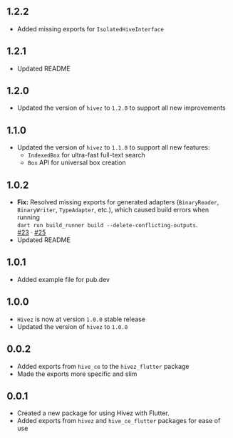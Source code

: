 ## 1.2.2

- Added missing exports for `IsolatedHiveInterface`

## 1.2.1

- Updated README

## 1.2.0

- Updated the version of `hivez` to `1.2.0` to support all new improvements

## 1.1.0

- Updated the version of `hivez` to `1.1.0` to support all new features:
  - `IndexedBox` for ultra-fast full-text search
  - `Box` API for universal box creation

## 1.0.2

- **Fix:** Resolved missing exports for generated adapters (`BinaryReader`, `BinaryWriter`, `TypeAdapter`, etc.), which caused build errors when running  
  `dart run build_runner build --delete-conflicting-outputs`.  
  [#23](https://github.com/jozzdart/hivez/issues/23) · [#25](https://github.com/jozzdart/hivez/pull/25)
- Updated README

## 1.0.1

- Added example file for pub.dev

## 1.0.0

- `Hivez` is now at version `1.0.0` stable release
- Updated the version of `hivez` to `1.0.0`

## 0.0.2

- Added exports from `hive_ce` to the `hivez_flutter` package
- Made the exports more specific and slim

## 0.0.1

- Created a new package for using Hivez with Flutter.
- Added exports from `hivez` and `hive_ce_flutter` packages for ease of use
